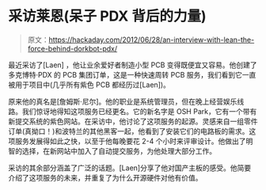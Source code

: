 # 采访莱恩(呆子 PDX 背后的力量)

> 原文：<https://hackaday.com/2012/06/28/an-interview-with-lean-the-force-behind-dorkbot-pdx/>

最近采访了[Laen] ，他让业余爱好者制造小型 PCB 变得既便宜又容易。他创建了多克博特·PDX 的 PCB 集团订单，这是一种快速周转 PCB 服务，我们看到它一直被用于项目中(几乎所有紫色 PCB 都经历过[Laen])。

原来他的真名是[詹姆斯·尼尔]。他的职业是系统管理员，但在晚上经营娱乐线路。我们惊讶地得知这项服务已经更名。它的新名字是 OSH Park，它有一个带有新提交系统的紫色网站。在采访中，他讨论了这项服务的起源。灵感来自一组零件订单(真拗口！)和波特兰的其他黑客一起，他看到了安装它们的电路板的需求。这项服务发展得如此之快，以至于他每晚要花 2-4 个小时来评审设计。他做出了明智的选择，在新网站中加入了自动提交服务，为他处理大部分工作。

采访的其余部分涵盖了广泛的话题。[Laen]分享了他对国产主板的感受。他简要介绍了这项服务的未来，并重复了为什么开源硬件对他有价值。